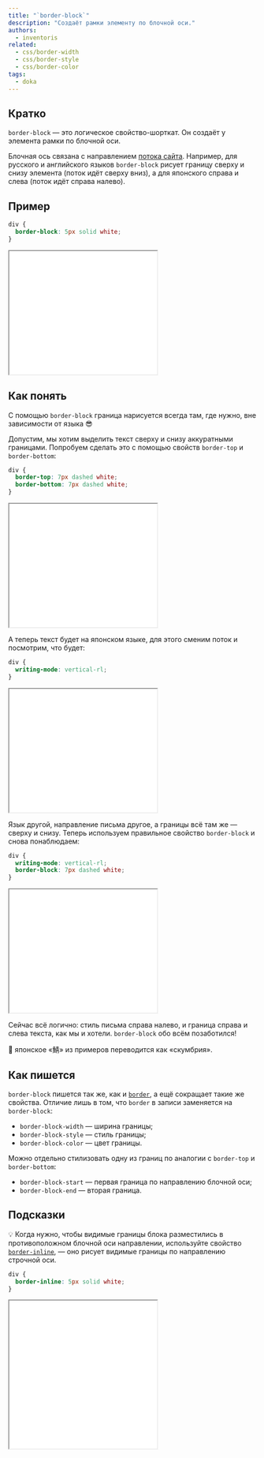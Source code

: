 ```yaml
---
title: "`border-block`"
description: "Создаёт рамки элементу по блочной оси."
authors:
  - inventoris
related:
  - css/border-width
  - css/border-style
  - css/border-color
tags:
  - doka
---
```


## Кратко

`border-block` — это логическое свойство-шорткат. Он создаёт у элемента рамки по блочной оси.

Блочная ось связана с направлением [потока сайта](/html/flow/). Например, для русского и английского языков `border-block` рисует границу сверху и снизу элемента (поток идёт сверху вниз), а для японского справа и слева (поток идёт справа налево).

## Пример

```css
div {
  border-block: 5px solid white;
}
```

<iframe title="Рамка по блочной оси" src="demos/border-block-basic/" height="250"></iframe>

## Как понять

С помощью `border-block` граница нарисуется всегда там, где нужно, вне зависимости от языка 😎

Допустим, мы хотим выделить текст сверху и снизу аккуратными границами. Попробуем сделать это с помощью свойств `border-top` и `border-bottom`:

```css
div {
  border-top: 7px dashed white;
  border-bottom: 7px dashed white;
}
```

<iframe title="Рамка сверху и снизу блока" src="demos/border-top-bottom/" height="250"></iframe>

А теперь текст будет на японском языке, для этого сменим поток и посмотрим, что будет:

```css
div {
  writing-mode: vertical-rl;
}
```

<iframe title="Рамка при смене языка" src="demos/border-language-change/" height="250"></iframe>

Язык другой, направление письма другое, а границы всё там же — сверху и снизу. Теперь используем правильное свойство `border-block` и снова понаблюдаем:

```css
div {
  writing-mode: vertical-rl;
  border-block: 7px dashed white;
}
```

<iframe title="Рамка по блочной оси при смене языка" src="demos/border-block-language-change/" height="250"></iframe>

Сейчас всё логично: стиль письма справа налево, и граница справа и слева текста, как мы и хотели. `border-block` обо всём позаботился!

<aside>

🧠 японское «鯖» из примеров переводится как «скумбрия».

</aside>

## Как пишется

`border-block` пишется так же, как и [`border`](/css/border/), а ещё сокращает такие же свойства. Отличие лишь в том, что `border` в записи заменяется на `border-block`:

- `border-block-width` — ширина границы;
- `border-block-style` — стиль границы;
- `border-block-color` — цвет границы.

Можно отдельно стилизовать одну из границ по аналогии с `border-top` и `border-bottom`:

- `border-block-start` — первая граница по направлению блочной оси;
- `border-block-end` — вторая граница.

## Подсказки

💡 Когда нужно, чтобы видимые границы блока разместились в противоположном блочной оси направлении, используйте свойство [`border-inline`](/css/border-inline/), — оно рисует видимые границы по направлению строчной оси.

```css
div {
  border-inline: 5px solid white;
}
```

<iframe title="Рамка по строчной оси" src="demos/border-inline/" height="300"></iframe>
